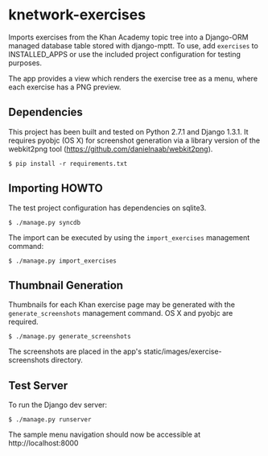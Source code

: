 knetwork-exercises
==================
Imports exercises from the Khan Academy topic tree into a Django-ORM managed
database table stored with django-mptt.  To use, add `exercises` to
INSTALLED_APPS or use the included project configuration for testing purposes.

The app provides a view which renders the exercise tree as a menu, where each
exercise has a PNG preview.

Dependencies
------------
This project has been built and tested on Python 2.7.1 and Django 1.3.1.
It requires pyobjc (OS X) for screenshot generation via a library version of
the webkit2png tool (https://github.com/danielnaab/webkit2png).

    $ pip install -r requirements.txt

Importing HOWTO
---------------
The test project configuration has dependencies on sqlite3.

    $ ./manage.py syncdb

The import can be executed by using the `import_exercises` management command:

    $ ./manage.py import_exercises

Thumbnail Generation
--------------------
Thumbnails for each Khan exercise page may be generated with the
`generate_screenshots` management command.  OS X and pyobjc are required.

    $ ./manage.py generate_screenshots

The screenshots are placed in the app's static/images/exercise-screenshots
directory.

Test Server
-----------
To run the Django dev server:

    $ ./manage.py runserver

The sample menu navigation should now be accessible at http://localhost:8000
